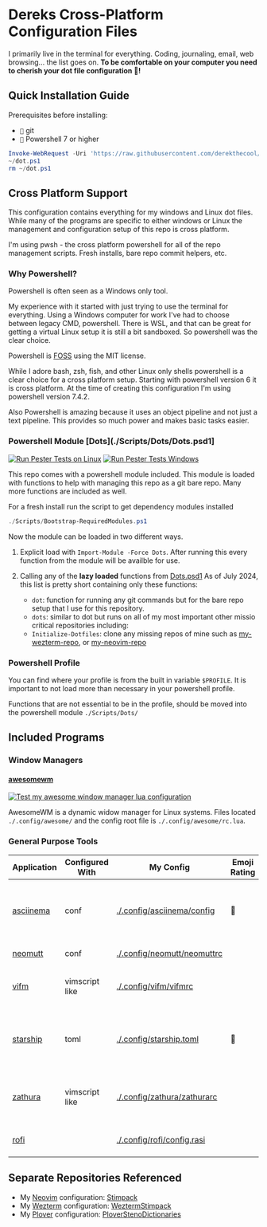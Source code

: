 # Dereks Cross-Platform Configuration Files

I primarily live in the terminal for everything. Coding, journaling, email, web
browsing... the list goes on.
**To be comfortable on your computer you need to cherish your dot file
configuration 💖!**

## Quick Installation Guide

Prerequisites before installing:

- `` git
- `` Powershell 7 or higher

```powershell
Invoke-WebRequest -Uri 'https://raw.githubusercontent.com/derekthecool/MyCrossPlatformDotfiles/master/MyCrossPlatformScripts/Invoke-DotGit.ps1' -OutFile ~/dot.ps1
~/dot.ps1
rm ~/dot.ps1
```

## Cross Platform Support

This configuration contains everything for my windows and Linux dot files.
While many of the programs are specific to either windows or Linux the
management and configuration setup of this repo is cross platform.

I'm using pwsh - the cross platform powershell for all of the repo management
scripts. Fresh installs, bare repo commit helpers, etc.

### Why Powershell?

Powershell is often seen as a Windows only tool.

My experience with it started with just trying to use the terminal for
everything. Using a Windows computer for work I've had to choose between legacy
CMD, powershell. There is WSL, and that can be great for getting a virtual Linux
setup it is still a bit sandboxed. So powershell was the clear choice.

Powershell is [FOSS](https://github.com/PowerShell/PowerShell?tab=MIT-1-ov-file#readme)
using the MIT license.

While I adore bash, zsh, fish, and other Linux only shells powershell is a clear
choice for a cross platform setup. Starting with powershell version 6 it is
cross platform. At the time of creating this configuration I'm using powershell
version 7.4.2.

Also Powershell is amazing because it uses an object pipeline and not just a
text pipeline. This provides so much power and makes basic tasks easier.

### Powershell Module [Dots](./Scripts/Dots/Dots.psd1]

[![Run Pester Tests on Linux](https://github.com/derekthecool/MyCrossPlatformDotfiles/actions/workflows/test-dotfiles-Linux.yaml/badge.svg)](https://github.com/derekthecool/MyCrossPlatformDotfiles/actions/workflows/test-dotfiles-Linux.yaml)
[![Run Pester Tests Windows](https://github.com/derekthecool/MyCrossPlatformDotfiles/actions/workflows/test-dotfiles-Windows.yaml/badge.svg)](https://github.com/derekthecool/MyCrossPlatformDotfiles/actions/workflows/test-dotfiles-Windows.yaml)

This repo comes with a powershell module included. This module is loaded with
functions to help with managing this repo as a git bare repo.
Many more functions are included as well.

For a fresh install run the script to get dependency modules installed

```powershell
./Scripts/Bootstrap-RequiredModules.ps1
```

Now the module can be loaded in two different ways.

1. Explicit load with `Import-Module -Force Dots`. After running this every
   function from the module will be availble for use.
2. Calling any of the **lazy loaded** functions from [Dots.psd1](./Scripts/Dots/Dots.psd1)
   As of July 2024, this list is pretty short containing only these functions:

   - `dot`: function for running any git commands but for the bare repo setup
     that I use for this repository.
   - `dots`: similar to dot but runs on all of my most important other missio
     critical repositories including:
   - `Initialize-Dotfiles`: clone any missing repos of mine such as
     [my-wezterm-repo][my-wezterm-repo], or [my-neovim-repo][my-neovim-repo]

### Powershell Profile

You can find where your profile is from the built in variable `$PROFILE`.
It is important to not load more than necessary in your powershell profile.

Functions that are not essential to be in the profile, should be moved into the
powershell module `./Scripts/Dots/`

## Included Programs

### Window Managers

#### [awesomewm](https://awesomewm.org/)

[![Test my awesome window manager lua configuration](https://github.com/derekthecool/MyCrossPlatformDotfiles/actions/workflows/test-awesomewm.yaml/badge.svg)](https://github.com/derekthecool/MyCrossPlatformDotfiles/actions/workflows/test-awesomewm.yaml)

AwesomeWM is a dynamic widow manager for Linux systems.
Files located `./.config/awesome/` and the config root file is
`./.config/awesome/rc.lua`.

### General Purpose Tools

| Application            | Configured With | My Config                                                  | Emoji Rating | Description                                                    |
| ---------------------- | --------------- | ---------------------------------------------------------- | ------------ | -------------------------------------------------------------- |
| [asciinema][asciinema] | conf            | [./.config/asciinema/config](./.config/asciinema/config)   |             | Awesome tool to record and play back terminal sessions         |
| [neomutt][neomutt]     | conf            | [./.config/neomutt/neomuttrc](.config/neomutt/neomuttrc)   |              | Terminal email clinet                                          |
| [vifm][vifm]           | vimscript like  | [./.config/vifm/vifmrc](./.config/vifm/vifmrc)             |              | Terminal file manager with vim like mappings                   |
| [starship][starship]   | toml            | [./.config/starship.toml](./.config/starship.toml)         | 󰱫            | Beautiful and functional terminal prompt. Highly configurable. |
| [zathura][zathura]     | vimscript like  | [./.config/zathura/zathurarc](./.config/zathura/zathurarc) |              | Vim-like PDF viewer (NOTE this is a graphical application)     |
| [rofi][rofi]           |                 | [./.config/rofi/config.rasi](./.config/rofi/config.rasi)   |              | Linux application launcher                                     |

## Separate Repositories Referenced

- My [Neovim](Neovim) configuration: [Stimpack][my-neovim-repo]
- My [Wezterm](Wezterm) configuration: [WeztermStimpack][my-wezterm-repo]
- My [Plover][Plover] configuration: [PloverStenoDictionaries][my-plover-repo]

[Neovim]: https://neovim.io/
[my-neovim-repo]: https://github.com/derekthecool/stimpack
[Wezterm]: https://wezfurlong.org/wezterm/
[my-wezterm-repo]: https://github.com/derekthecool/WeztermStimpack
[Plover]: https://www.openstenoproject.org/plover/
[my-plover-repo]: https://github.com/derekthecool/PloverStenoDictionaries
[asciinema]: https://asciinema.org/
[neomutt]: https://neomutt.org/
[vifm]: https://vifm.info/
[starship]: https://starship.rs/
[zathura]: https://pwmt.org/projects/zathura/
[rofi]: https://davatorium.github.io/rofi/
